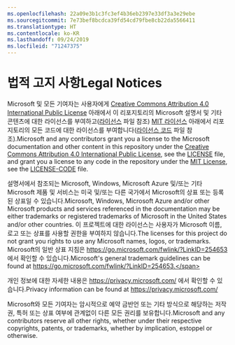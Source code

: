 ```yaml
---
ms.openlocfilehash: 22a09e3b1c3fc3ef4b36eb2397e33df3a3e29ebe
ms.sourcegitcommit: 7e73bef8bcdca39fd54cd79fbe8cb22da5566411
ms.translationtype: HT
ms.contentlocale: ko-KR
ms.lasthandoff: 09/24/2019
ms.locfileid: "71247375"
---
```

# <a name="legal-notices"></a><span data-ttu-id="fc139-101">법적 고지 사항</span><span class="sxs-lookup"><span data-stu-id="fc139-101">Legal Notices</span></span>

<span data-ttu-id="fc139-102">Microsoft 및 모든 기여자는 사용자에게 [Creative Commons Attribution 4.0 International Public License](https://creativecommons.org/licenses/by/4.0/legalcode) 아래에서 이 리포지토리의 Microsoft 설명서 및 기타 콘텐츠에 대한 라이선스를 부여하고([라이선스](LICENSE) 파일 참조) [MIT 라이선스](https://opensource.org/licenses/MIT) 아래에서 리포지토리의 모든 코드에 대한 라이선스를 부여합니다([라이선스 코드](LICENSE-CODE) 파일 참조).</span><span class="sxs-lookup"><span data-stu-id="fc139-102">Microsoft and any contributors grant you a license to the Microsoft documentation and other content in this repository under the [Creative Commons Attribution 4.0 International Public License](https://creativecommons.org/licenses/by/4.0/legalcode), see the [LICENSE](LICENSE) file, and grant you a license to any code in the repository under the [MIT License](https://opensource.org/licenses/MIT), see the [LICENSE-CODE](LICENSE-CODE) file.</span></span>

<span data-ttu-id="fc139-103">설명서에서 참조되는 Microsoft, Windows, Microsoft Azure 및/또는 기타 Microsoft 제품 및 서비스는 미국 및/또는 다른 국가에서 Microsoft의 상표 또는 등록된 상표일 수 있습니다.</span><span class="sxs-lookup"><span data-stu-id="fc139-103">Microsoft, Windows, Microsoft Azure and/or other Microsoft products and services referenced in the documentation may be either trademarks or registered trademarks of Microsoft in the United States and/or other countries.</span></span>
<span data-ttu-id="fc139-104">이 프로젝트에 대한 라이선스는 사용자가 Microsoft 이름, 로고 또는 상표를 사용할 권한을 부여하지 않습니다.</span><span class="sxs-lookup"><span data-stu-id="fc139-104">The licenses for this project do not grant you rights to use any Microsoft names, logos, or trademarks.</span></span>
<span data-ttu-id="fc139-105">Microsoft의 일반 상표 지침은 https://go.microsoft.com/fwlink/?LinkID=254653 에서 확인할 수 있습니다.</span><span class="sxs-lookup"><span data-stu-id="fc139-105">Microsoft's general trademark guidelines can be found at https://go.microsoft.com/fwlink/?LinkID=254653.</span></span>

<span data-ttu-id="fc139-106">개인 정보에 대한 자세한 내용은 https://privacy.microsoft.com/ 에서 확인할 수 있습니다.</span><span class="sxs-lookup"><span data-stu-id="fc139-106">Privacy information can be found at https://privacy.microsoft.com/</span></span>

<span data-ttu-id="fc139-107">Microsoft와 모든 기여자는 암시적으로 예약 금반언 또는 기타 방식으로 해당하는 저작권, 특허 또는 상표 여부에 관계없이 다른 모든 권리를 보유합니다.</span><span class="sxs-lookup"><span data-stu-id="fc139-107">Microsoft and any contributors reserve all other rights, whether under their respective copyrights, patents, or trademarks, whether by implication, estoppel or otherwise.</span></span>

